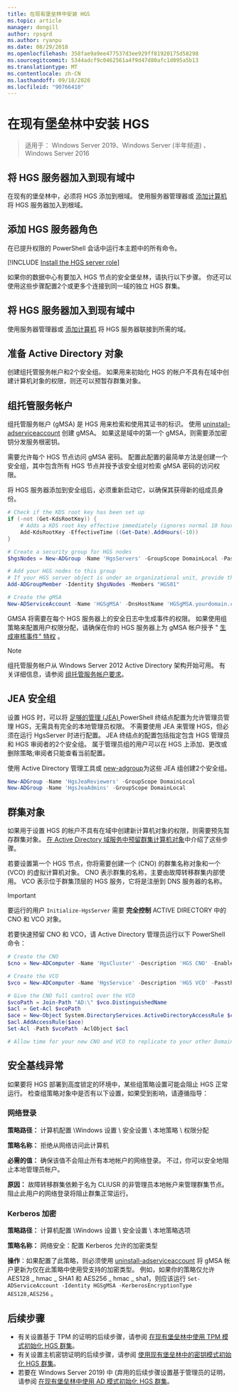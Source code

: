 ```yaml
---
title: 在现有堡垒林中安装 HGS
ms.topic: article
manager: dongill
author: rpsqrd
ms.author: ryanpu
ms.date: 08/29/2018
ms.openlocfilehash: 358fae9a9ee477537d3ee929ff81920175d58298
ms.sourcegitcommit: 5344adcf9c0462561a4f9d47d80afc1d095a5b13
ms.translationtype: MT
ms.contentlocale: zh-CN
ms.lasthandoff: 09/18/2020
ms.locfileid: "90766410"
---
```

# <a name="install-hgs-in-an-existing-bastion-forest"></a>在现有堡垒林中安装 HGS

>适用于： Windows Server 2019、Windows Server (半年频道) 、Windows Server 2016


## <a name="join-the-hgs-server-to-the-existing-domain"></a>将 HGS 服务器加入到现有域中

在现有的堡垒林中，必须将 HGS 添加到根域。 使用服务器管理器或 [添加计算机](https://go.microsoft.com/fwlink/?LinkId=821564) 将 HGS 服务器加入到根域。

## <a name="add-the-hgs-server-role"></a>添加 HGS 服务器角色

在已提升权限的 PowerShell 会话中运行本主题中的所有命令。

[!INCLUDE [Install the HGS server role](../../../includes/guarded-fabric-install-hgs-server-role.md)]

如果你的数据中心有要加入 HGS 节点的安全堡垒林，请执行以下步骤。
你还可以使用这些步骤配置2个或更多个连接到同一域的独立 HGS 群集。

## <a name="join-the-hgs-server-to-the-existing-domain"></a>将 HGS 服务器加入到现有域中

使用服务器管理器或 [添加计算机](https://go.microsoft.com/fwlink/?LinkId=821564) 将 HGS 服务器联接到所需的域。

## <a name="prepare-active-directory-objects"></a>准备 Active Directory 对象

创建组托管服务帐户和2个安全组。
如果用来初始化 HGS 的帐户不具有在域中创建计算机对象的权限，则还可以预暂存群集对象。

## <a name="group-managed-service-account"></a>组托管服务帐户

组托管服务帐户 (gMSA) 是 HGS 用来检索和使用其证书的标识。 使用 [uninstall-adserviceaccount](/powershell/module/addsadministration/new-adserviceaccount?view=win10-ps) 创建 gMSA。
如果这是域中的第一个 gMSA，则需要添加密钥分发服务根密钥。

需要允许每个 HGS 节点访问 gMSA 密码。
配置此配置的最简单方法是创建一个安全组，其中包含所有 HGS 节点并授予该安全组对检索 gMSA 密码的访问权限。

将 HGS 服务器添加到安全组后，必须重新启动它，以确保其获得新的组成员身份。

```powershell
# Check if the KDS root key has been set up
if (-not (Get-KdsRootKey)) {
    # Adds a KDS root key effective immediately (ignores normal 10 hour waiting period)
    Add-KdsRootKey -EffectiveTime ((Get-Date).AddHours(-10))
}

# Create a security group for HGS nodes
$hgsNodes = New-ADGroup -Name 'HgsServers' -GroupScope DomainLocal -PassThru

# Add your HGS nodes to this group
# If your HGS server object is under an organizational unit, provide the full distinguished name instead of "HGS01"
Add-ADGroupMember -Identity $hgsNodes -Members "HGS01"

# Create the gMSA
New-ADServiceAccount -Name 'HGSgMSA' -DnsHostName 'HGSgMSA.yourdomain.com' -PrincipalsAllowedToRetrieveManagedPassword $hgsNodes
```

GMSA 将需要在每个 HGS 服务器上的安全日志中生成事件的权限。
如果使用组策略来配置用户权限分配，请确保在你的 HGS 服务器上为 gMSA 帐户授予 " [生成审核事件" 特权](/previous-versions/windows/it-pro/windows-server-2012-R2-and-2012/dn221956%28v=ws.11%29) 。

> [!NOTE]
> 组托管服务帐户从 Windows Server 2012 Active Directory 架构开始可用。
> 有关详细信息，请参阅 [组托管服务帐户要求](/previous-versions/windows/it-pro/windows-server-2012-R2-and-2012/jj128431(v=ws.11))。

## <a name="jea-security-groups"></a>JEA 安全组

设置 HGS 时，可以将 [足够的管理 (JEA) ](/powershell/scripting/learn/remoting/jea/overview) PowerShell 终结点配置为允许管理员管理 HGS，无需具有完全的本地管理员权限。
不需要使用 JEA 来管理 HGS，但必须在运行 HgsServer 时进行配置。
JEA 终结点的配置包括指定包含 HGS 管理员和 HGS 审阅者的2个安全组。
属于管理员组的用户可以在 HGS 上添加、更改或删除策略;审阅者只能查看当前配置。

使用 Active Directory 管理工具或 [new-adgroup](/powershell/module/addsadministration/new-adgroup?view=win10-ps)为这些 JEA 组创建2个安全组。

```powershell
New-ADGroup -Name 'HgsJeaReviewers' -GroupScope DomainLocal
New-ADGroup -Name 'HgsJeaAdmins' -GroupScope DomainLocal
```

## <a name="cluster-objects"></a>群集对象

如果用于设置 HGS 的帐户不具有在域中创建新计算机对象的权限，则需要预先暂存群集对象。
[在 Active Directory 域服务中预留群集计算机对象](/previous-versions/windows/it-pro/windows-server-2012-R2-and-2012/dn466519(v=ws.11))中介绍了这些步骤。

若要设置第一个 HGS 节点，你将需要创建一个 (CNO) 的群集名称对象和一个 (VCO) 的虚拟计算机对象。
CNO 表示群集的名称，主要由故障转移群集内部使用。
VCO 表示位于群集顶层的 HGS 服务，它将是注册到 DNS 服务器的名称。

> [!IMPORTANT]
> 要运行的用户 `Initialize-HgsServer` 需要 **完全控制** ACTIVE DIRECTORY 中的 CNO 和 VCO 对象。

若要快速预留 CNO 和 VCO，请 Active Directory 管理员运行以下 PowerShell 命令：

```powershell
# Create the CNO
$cno = New-ADComputer -Name 'HgsCluster' -Description 'HGS CNO' -Enabled $false -Passthru

# Create the VCO
$vco = New-ADComputer -Name 'HgsService' -Description 'HGS VCO' -Passthru

# Give the CNO full control over the VCO
$vcoPath = Join-Path "AD:\" $vco.DistinguishedName
$acl = Get-Acl $vcoPath
$ace = New-Object System.DirectoryServices.ActiveDirectoryAccessRule $cno.SID, "GenericAll", "Allow"
$acl.AddAccessRule($ace)
Set-Acl -Path $vcoPath -AclObject $acl

# Allow time for your new CNO and VCO to replicate to your other Domain Controllers before continuing
```

## <a name="security-baseline-exceptions"></a>安全基线异常

如果要将 HGS 部署到高度锁定的环境中，某些组策略设置可能会阻止 HGS 正常运行。
检查组策略对象中是否有以下设置，如果受到影响，请遵循指导：

### <a name="network-logon"></a>网络登录

**策略路径：** 计算机配置 \Windows 设置 \ 安全设置 \ 本地策略 \ 权限分配

**策略名称：** 拒绝从网络访问此计算机

**必需的值：** 确保该值不会阻止所有本地帐户的网络登录。 不过，你可以安全地阻止本地管理员帐户。

**原因：** 故障转移群集依赖于名为 CLIUSR 的非管理员本地帐户来管理群集节点。 阻止此用户的网络登录将阻止群集正常运行。

### <a name="kerberos-encryption"></a>Kerberos 加密

**策略路径：** 计算机配置 \Windows 设置 \ 安全设置 \ 本地策略选项

**策略名称：** 网络安全：配置 Kerberos 允许的加密类型

**操作**：如果配置了此策略，则必须使用 [uninstall-adserviceaccount](/powershell/module/addsadministration/set-adserviceaccount?view=win10-ps) 将 gMSA 帐户更新为仅在此策略中使用受支持的加密类型。 例如，如果你的策略仅允许 AES128 \_ hmac \_ SHA1 和 AES256 \_ hmac \_ sha1，则应该运行 `Set-ADServiceAccount -Identity HGSgMSA -KerberosEncryptionType AES128,AES256` 。



## <a name="next-steps"></a>后续步骤

- 有关设置基于 TPM 的证明的后续步骤，请参阅 [在现有堡垒林中使用 TPM 模式初始化 HGS 群集](guarded-fabric-initialize-hgs-tpm-mode-bastion.md)。
- 有关设置主机密钥证明的后续步骤，请参阅 [使用现有堡垒林中的密钥模式初始化 HGS 群集](guarded-fabric-initialize-hgs-key-mode-bastion.md)。
- 若要在 Windows Server 2019) 中 (弃用的后续步骤设置基于管理员的证明，请参阅 [在现有堡垒林中使用 AD 模式初始化 HGS 群集](guarded-fabric-initialize-hgs-ad-mode-bastion.md)。